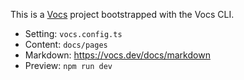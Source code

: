 This is a [Vocs](https://vocs.dev) project bootstrapped with the Vocs CLI.

- Setting: `vocs.config.ts`
- Content: `docs/pages`
- Markdown: https://vocs.dev/docs/markdown
- Preview: `npm run dev`
